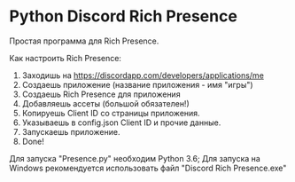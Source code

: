# Python Discord Rich Presence
Простая программа для Rich Presence.

Как настроить Rich Presence:
1. Заходишь на https://discordapp.com/developers/applications/me
2. Создаешь приложение (название приложения - имя "игры")
3. Создаешь Rich Presence для приложения
4. Добавляешь ассеты (большой обязателен!)
5. Копируешь Client ID со страницы приложения.
6. Указываешь в config.json Client ID и прочие данные.
7. Запускаешь приложение.
8. Done!

Для запуска "Presence.py" необходим Python 3.6;
Для запуска на Windows рекомендуется использовать файл
 "Discord Rich Presence.exe"